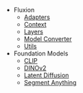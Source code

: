 * <code class="doc-symbol doc-symbol-nav doc-symbol-module"></code> Fluxion
    * [<code class="doc-symbol doc-symbol-nav doc-symbol-module"></code> Adapters](fluxion/adapters.md)
    * [<code class="doc-symbol doc-symbol-nav doc-symbol-module"></code> Context](fluxion/context.md)
    * [<code class="doc-symbol doc-symbol-nav doc-symbol-module"></code> Layers](fluxion/layers.md)
    * [<code class="doc-symbol doc-symbol-nav doc-symbol-module"></code> Model Converter](fluxion/model_converter.md)
    * [<code class="doc-symbol doc-symbol-nav doc-symbol-module"></code> Utils](fluxion/utils.md)
* <code class="doc-symbol doc-symbol-nav doc-symbol-module"></code> Foundation Models
    * [<code class="doc-symbol doc-symbol-nav doc-symbol-module"></code> CLIP](foundationals/clip.md)
    * [<code class="doc-symbol doc-symbol-nav doc-symbol-module"></code> DINOv2](foundationals/dinov2.md)
    * [<code class="doc-symbol doc-symbol-nav doc-symbol-module"></code> Latent Diffusion](foundationals/latent_diffusion.md)
    * [<code class="doc-symbol doc-symbol-nav doc-symbol-module"></code> Segment Anything](foundationals/segment_anything.md)

